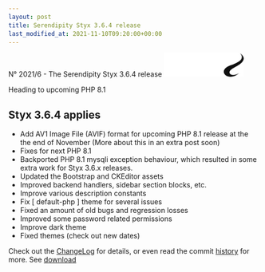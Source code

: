 ```yaml
---
layout: post
title: Serendipity Styx 3.6.4 release
last_modified_at: 2021-11-10T09:20:00+00:00
---
```


N° 2021/6 - The Serendipity Styx 3.6.4 release <img class="php8" src="/i/b/logo_php8.svg" alt="php8" width="160" height="48">

Heading to upcoming PHP 8.1

## Styx 3.6.4 applies

  - Add AV1 Image File (AVIF) format for upcoming PHP 8.1 release at the the end of November (More about this in an extra post soon)
  - Fixes for next PHP 8.1
  - Backported PHP 8.1 mysqli exception behaviour, which resulted in some extra work for Styx 3.6.x releases.
  - Updated the Bootstrap and CKEditor assets
  - Improved backend handlers, sidebar section blocks, etc.
  - Improve various description constants
  - Fix [ default-php ] theme for several issues
  - Fixed an amount of old bugs and regression losses
  - Improved some password related permissions
  - Improve dark theme
  - Fixed themes (check out new dates)

Check out the [ChangeLog](https://github.com/ophian/styx/blob/3.6.4/docs/NEWS) for details, or even read the commit [history](https://github.com/ophian/styx/commits/3.6.4) for more. See [download](https://github.com/ophian/styx/releases/tag/3.6.4)
